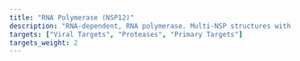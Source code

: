 ```yaml
---
title: "RNA Polymerase (NSP12)"
description: "RNA-dependent, RNA polymerase. Multi-NSP structures with NSP12 are here as well."
targets: ["Viral Targets", "Proteases", "Primary Targets"]
targets_weight: 2
---
```

